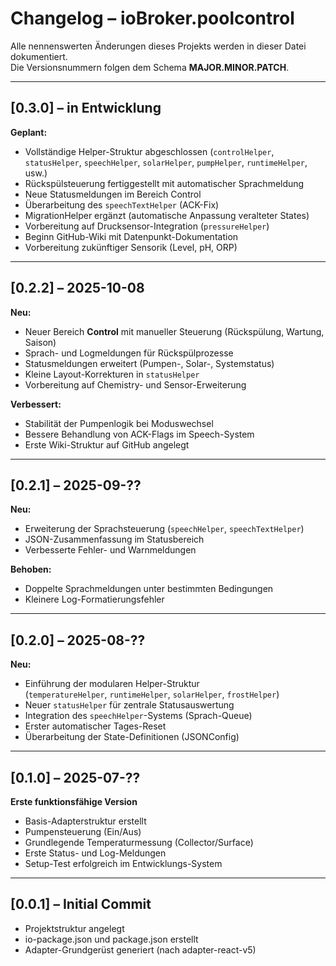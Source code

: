 # Changelog – ioBroker.poolcontrol

Alle nennenswerten Änderungen dieses Projekts werden in dieser Datei dokumentiert.  
Die Versionsnummern folgen dem Schema **MAJOR.MINOR.PATCH**.

---

## [0.3.0] – in Entwicklung
**Geplant:**
- Vollständige Helper-Struktur abgeschlossen (`controlHelper`, `statusHelper`, `speechHelper`, `solarHelper`, `pumpHelper`, `runtimeHelper`, usw.)
- Rückspülsteuerung fertiggestellt mit automatischer Sprachmeldung
- Neue Statusmeldungen im Bereich Control
- Überarbeitung des `speechTextHelper` (ACK-Fix)
- MigrationHelper ergänzt (automatische Anpassung veralteter States)
- Vorbereitung auf Drucksensor-Integration (`pressureHelper`)
- Beginn GitHub-Wiki mit Datenpunkt-Dokumentation
- Vorbereitung zukünftiger Sensorik (Level, pH, ORP)

---

## [0.2.2] – 2025-10-08
**Neu:**
- Neuer Bereich **Control** mit manueller Steuerung (Rückspülung, Wartung, Saison)
- Sprach- und Logmeldungen für Rückspülprozesse
- Statusmeldungen erweitert (Pumpen-, Solar-, Systemstatus)
- Kleine Layout-Korrekturen in `statusHelper`
- Vorbereitung auf Chemistry- und Sensor-Erweiterung

**Verbessert:**
- Stabilität der Pumpenlogik bei Moduswechsel
- Bessere Behandlung von ACK-Flags im Speech-System
- Erste Wiki-Struktur auf GitHub angelegt

---

## [0.2.1] – 2025-09-??
**Neu:**
- Erweiterung der Sprachsteuerung (`speechHelper`, `speechTextHelper`)
- JSON-Zusammenfassung im Statusbereich
- Verbesserte Fehler- und Warnmeldungen

**Behoben:**
- Doppelte Sprachmeldungen unter bestimmten Bedingungen
- Kleinere Log-Formatierungsfehler

---

## [0.2.0] – 2025-08-??
**Neu:**
- Einführung der modularen Helper-Struktur  
  (`temperatureHelper`, `runtimeHelper`, `solarHelper`, `frostHelper`)
- Neuer `statusHelper` für zentrale Statusauswertung
- Integration des `speechHelper`-Systems (Sprach-Queue)
- Erster automatischer Tages-Reset
- Überarbeitung der State-Definitionen (JSONConfig)

---

## [0.1.0] – 2025-07-??
**Erste funktionsfähige Version**
- Basis-Adapterstruktur erstellt
- Pumpensteuerung (Ein/Aus)
- Grundlegende Temperaturmessung (Collector/Surface)
- Erste Status- und Log-Meldungen
- Setup-Test erfolgreich im Entwicklungs-System

---

## [0.0.1] – Initial Commit
- Projektstruktur angelegt
- io-package.json und package.json erstellt
- Adapter-Grundgerüst generiert (nach adapter-react-v5)
